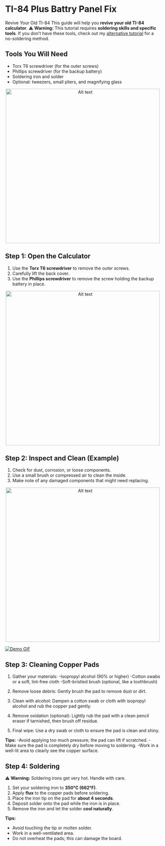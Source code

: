 # TI-84 Plus Battry Panel Fix
Revive Your Old TI-84
This guide will help you **revive your old TI-84 calculator**.
⚠️ **Warning:** This tutorial requires **soldering skills and specific tools**. If you don’t have these tools, check out my [alternative tutorial](#) for a no-soldering method.
## Tools You Will Need

- Torx T6 screwdriver (for the outer screws)  
- Phillips screwdriver (for the backup battery)  
- Soldering iron and solder  
- Optional: tweezers, small pliers, and magnifying glass  
<p align="center">
  <img src="Doc/Screenshot 2025-08-28 213141.png" alt="Alt text" width="500">
</p>

## Step 1: Open the Calculator

1. Use the **Torx T6 screwdriver** to remove the outer screws.  
2. Carefully lift the back cover.  
3. Use the **Phillips screwdriver** to remove the screw holding the backup battery in place.
<p align="center">
  <img src="Doc/IMG_7117.jpg" alt="Alt text" width="500">
</p>

## Step 2: Inspect and Clean (Example)

1. Check for dust, corrosion, or loose components.  
2. Use a small brush or compressed air to clean the inside.  
3. Make note of any damaged components that might need replacing.

<p align="center">
  <img src="Doc/IMG_71tt18.jpeg" alt="Alt text" width="500">
</p>

[![Demo GIF](https://media2.giphy.com/media/v1.Y2lkPTc5MGI3NjExZ2NqZDRsMThoNnQ3eHp0cG5yMm9odjdjdjgzMHZhbjNvMjJrMTJ5MiZlcD12MV9pbnRlcm5hbF9naWZfYnlfaWQmY3Q9Zw/c6Djqx6WOUqOioKeoB/giphy.gif)](https://example.com)


## Step 3: Cleaning Copper Pads
1) Gather your materials:
-Isopropyl alcohol (90% or higher)
-Cotton swabs or a soft, lint-free cloth
-Soft-bristled brush (optional, like a toothbrush)

2) Remove loose debris: Gently brush the pad to remove dust or dirt.
3) Clean with alcohol: Dampen a cotton swab or cloth with isopropyl alcohol and rub the copper pad gently.
4) Remove oxidation (optional): Lightly rub the pad with a clean pencil eraser if tarnished, then brush off residue.
5) Final wipe: Use a dry swab or cloth to ensure the pad is clean and shiny.

**Tips:**
-Avoid applying too much pressure; the pad can lift if scratched.
-Make sure the pad is completely dry before moving to soldering.
-Work in a well-lit area to clearly see the copper surface.


## Step 4: Soldering

⚠️ **Warning:** Soldering irons get very hot. Handle with care.  

1. Set your soldering iron to **350°C (662°F)**.  
2. Apply **flux** to the copper pads before soldering.  
3. Place the iron tip on the pad for **about 4 seconds**.  
4. Deposit solder onto the pad while the iron is in place.  
5. Remove the iron and let the solder **cool naturally**.  

**Tips:**  
- Avoid touching the tip or molten solder.  
- Work in a well-ventilated area.  
- Do not overheat the pads; this can damage the board.


